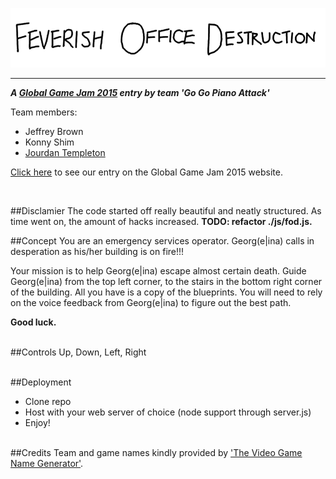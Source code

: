 ![](https://raw.githubusercontent.com/jourdant/feverish-office-destruction/master/art/title.png)
***
**_A [Global Game Jam 2015](http://globalgamejam.org/) entry by team 'Go Go Piano Attack'_**

Team members:

* Jeffrey Brown
* Konny Shim
* [Jourdan Templeton](http://blog.jourdant.me/)

[Click here](http://globalgamejam.org/2015/games/feverish-office-destruction) to see our entry on the Global Game Jam 2015 website. 

<br/>

##Disclamier
The code started off really beautiful and neatly structured. As time went on, the amount of hacks increased. **TODO: refactor ./js/fod.js.**

##Concept
You are an emergency services operator. Georg(e|ina) calls in desperation as his/her building is on fire!!!

Your mission is to help Georg(e|ina) escape almost certain death. Guide Georg(e|ina) from the top left corner, to the stairs in the bottom right corner of the building. All you have is a copy of the blueprints. You will need to rely on the voice feedback from Georg(e|ina) to figure out the best path.


**Good luck.**
<br/><br/>

##Controls
Up, Down, Left, Right
<br/><br/>

##Deployment

* Clone repo
* Host with your web server of choice (node support through server.js)
* Enjoy!
<br/><br/>

##Credits
Team and game names kindly provided by ['The Video Game Name Generator'](http://videogamena.me/).
